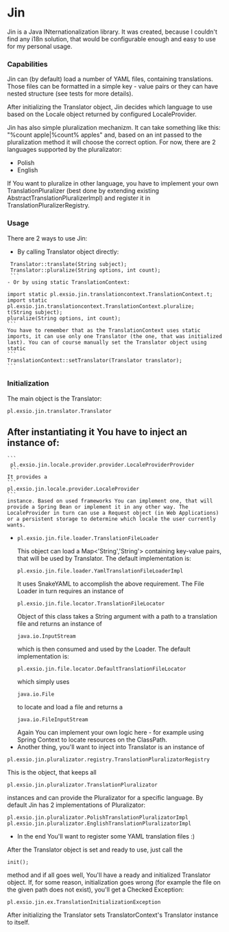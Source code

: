 # Jin
Jin is a Java INternationalization library. It was created, because I couldn't find any i18n solution, that would be configurable enough and easy to use for my personal usage.

### Capabilities

Jin can (by default) load a number of YAML files, containing translations. Those files can be formatted in a simple key - value pairs or they can have nested structure (see tests for more details). 

After initializing the Translator object, Jin decides which language to use based on the Locale object returned by configured LocaleProvider.

Jin has also simple pluralization mechanizm. It can take something like this: "%count apple|%count% apples" and, based on an int passed to the pluralization method it will choose the correct option. For now, there are 2 languages supported by the pluralizator:
- Polish
- English

If You want to pluralize in other language, you have to implement your own TranslationPluralizer (best done by extending existing AbstractTranslationPluralizerImpl) and register it in TranslationPluralizerRegistry.

### Usage
There are 2 ways to use Jin:
   -  By calling Translator object directly:
   ```
    Translator::translate(String subject);
    Translator::pluralize(String options, int count);
    ```
   - Or by using static TranslationContext:
   ```
    import static pl.exsio.jin.translationcontext.TranslationContext.t;
    import static pl.exsio.jin.translationcontext.TranslationContext.pluralize;
    t(String subject);
    pluralize(String options, int count);
    ```
    You have to remember that as the TranslationContext uses static imports, it can use only one Translator (the one, that was initialized last). You can of course manually set the Translator object using static
    ```
    TranslationContext::setTranslator(Translator translator);
    ```
    
### Initialization

 The main object is the Translator:
 ```
 pl.exsio.jin.translator.Translator
 ```
 After instantiating it You have to inject an instance of:
 - 
    ```
     pl.exsio.jin.locale.provider.provider.LocaleProviderProvider
     ```
    It provides a 
    ```
    pl.exsio.jin.locale.provider.LocaleProvider
    ```
    instance. Based on used frameworks You can implement one, that will provide a Spring Bean or implement it in any other way. The LocaleProvider in turn can use a Request object (in Web Applications) or a persistent storage to determine which locale the user currently wants.
    
- 
    ```
    pl.exsio.jin.file.loader.TranslationFileLoader
    ```
    This object can load a Map<'String','String'> containing key-value pairs, that will be used by Translator.
    The default implementation is:
    ```
    pl.exsio.jin.file.loader.YamlTranslationFileLoaderImpl
    ```
    It uses SnakeYAML to accomplish the above requirement.
    The File Loader in turn requires an instance of 
    ```
    pl.exsio.jin.file.locator.TranslationFileLocator
    ```
    Object of this class takes a String argument with a path to a translation file and returns an instance of
    ```
    java.io.InputStream
    ```
    which is then consumed and used by the Loader. The default implementation is:
    ```
    pl.exsio.jin.file.locator.DefaultTranslationFileLocator
    ```
    which simply uses 
    ```
    java.io.File
    ```
    to locate and load a file and returns a 
    ```
    java.io.FileInputStream
    ```
    Again You can implement your own logic here - for example using Spring Context to locate resources on the ClassPath.
- Another thing, you'll want to inject into Translator is an instance of 
```
pl.exsio.jin.pluralizator.registry.TranslationPluralizatorRegistry
```
This is the object, that keeps all 
```
pl.exsio.jin.pluralizator.TranslationPluralizator
```
instances and can provide the Pluralizator for a specific language. By default Jin has 2 implementations of Pluralizator:
```
pl.exsio.jin.pluralizator.PolishTranslationPluralizatorImpl
pl.exsio.jin.pluralizator.EnglishTranslationPluralizatorImpl
```

- In the end You'll want to register some YAML translation files :)

After the Translator object is set and ready to use, just call the 
```
init();
```
method and if all goes well, You'll have a ready and initialized Translator object. If, for some reason, initialization goes wrong (for example the file on the given path does not exist), you'll get a Checked Exception:
```
pl.exsio.jin.ex.TranslationInitializationException
```
After initializing the Translator sets TranslatorContext's Translator instance to itself.
